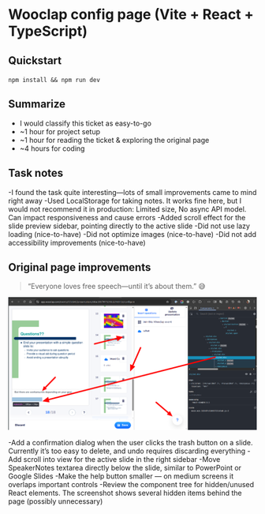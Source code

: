 # Wooclap config page (Vite + React + TypeScript)

## Quickstart
`npm install && npm run dev`

## Summarize
- I would classify this ticket as easy-to-go
- ~1 hour for project setup
- ~1 hour for reading the ticket & exploring the original page
- ~4 hours for coding

## Task notes
-I found the task quite interesting—lots of small improvements came to mind right away
-Used LocalStorage for taking notes. It works fine here, but I would not recommend it in production: Limited size, No async API model. Can impact responsiveness and cause errors
-Added scroll effect for the slide preview sidebar, pointing directly to the active slide
-Did not use lazy loading (nice-to-have)
-Did not optimize images (nice-to-have)
-Did not add accessibility improvements (nice-to-have)


## Original page improvements
> “Everyone loves free speech—until it’s about them.” 😅

![App Screenshot](./public/wooclap-origin-annotated.png)

-Add a confirmation dialog when the user clicks the trash button on a slide. Currently it’s too easy to delete, and undo requires discarding everything
-Add scroll into view for the active slide in the right sidebar
-Move SpeakerNotes textarea directly below the slide, similar to PowerPoint or Google Slides
-Make the help button smaller — on medium screens it overlaps important controls
-Review the component tree for hidden/unused React elements. The screenshot shows several hidden items behind the page (possibly unnecessary)